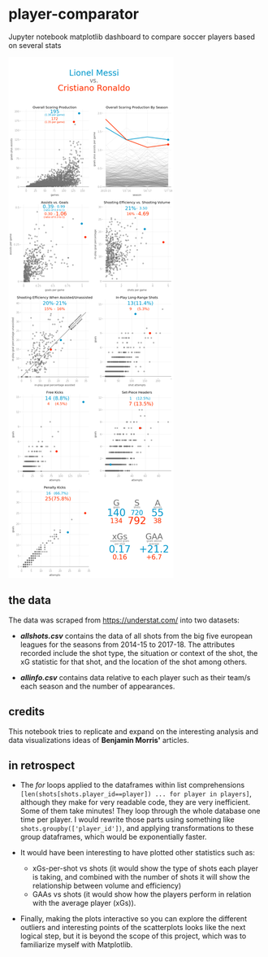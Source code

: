 # player-comparator
Jupyter notebook matplotlib dashboard to compare soccer players based on several stats

![Dashboard Sample](https://github.com/4ndyparr/player-comparator/blob/master/dashboard_sample.png)

## the data

The data was scraped from https://understat.com/ into two datasets:
      
* _**allshots.csv**_ contains the data of all shots from the big five european leagues for the seasons
from 2014-15 to 2017-18. The attributes recorded include the shot type, the situation or context
of the shot, the xG statistic for that shot, and the location of the shot among others. 
        
* _**allinfo.csv**_ contains data relative to each player such as their team/s each season and the
number of appearances.
        
## credits

This notebook tries to replicate and expand on the interesting analysis and data visualizations
ideas of __Benjamin Morris'__ articles.
        
## in retrospect

* The _for_ loops applied to the dataframes within list comprehensions
`[len(shots[shots.player_id==player]) ... for player in players]`,
although they make for very readable code, they are very inefficient. Some of them take minutes!
They loop through the whole database one time per player. I would rewrite those parts using something
like `shots.groupby(['player_id'])`, and applying transformations to these group dataframes,
which would be exponentially faster.
        
* It would have been interesting to have plotted other statistics such as:
  * xGs-per-shot vs shots (it would show the type of shots each player is taking, and combined with
      the number of shots it will show the relationship between volume and efficiency)
  * GAAs vs shots (it would show how the players perform in relation with the average player (xGs)).
    
* Finally, making the plots interactive so you can explore the different outliers and interesting
points of the scatterplots looks like the next logical step, but it is beyond the scope of this
project, which was to familiarize myself with Matplotlib.
